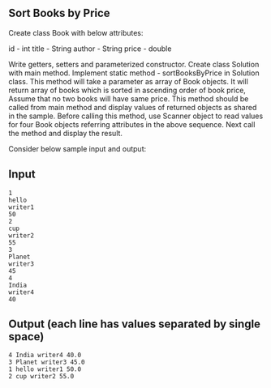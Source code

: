 ## Sort Books by Price 
Create class Book with below attributes:

id - int 
title - String 
author - String 
price - double 

Write getters, setters and parameterized constructor. Create class Solution with main method. Implement static method - sortBooksByPrice in Solution class. This method will take a parameter as array of Book objects. It will return array of books which is sorted in ascending order of book price, Assume that no two books will have same price. This method should be called from main method and display values of returned objects as shared in the sample. Before calling this method, use Scanner object to read values for four Book objects referring attributes in the above sequence. Next call the method and display the result. 

Consider below sample input and output: 

## Input
    1  
    hello 
    writer1 
    50 
    2 
    cup 
    writer2 
    55 
    3 
    Planet 
    writer3 
    45 
    4 
    India 
    writer4 
    40 

## Output (each line has values separated by single space) 
    4 India writer4 40.0 
    3 Planet writer3 45.0 
    1 hello writer1 50.0 
    2 cup writer2 55.0